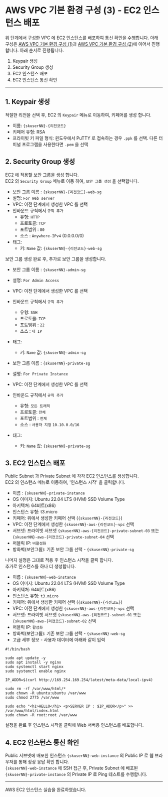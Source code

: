 # AWS VPC 기본 환경 구성 (3) - EC2 인스턴스 배포

위 단계에서 구성한 VPC 에 EC2 인스턴스를 배포하여 통신 확인을 수행합니다.
아래 구성은 [AWS VPC 기본 환경 구성 (1)](../01-01-AWS-VPC/README.md)과 [AWS VPC 기본 환경 구성 (2)](../01-02-AWS-VPC-NAT-Gateway/README.md)에 이어서 진행합니다. 
아래 순서로 진행됩니다.

1. Keypair 생성
2. Security Group 생성
3. EC2 인스턴스 배포
4. EC2 인스턴스 통신 확인


---
## 1. Keypair 생성
적절한 리전을 선택 후, EC2 의 `Keypair` 메뉴로 이동하여, 키페어를 생성 합니다.

- 이름: `{skuserNN}-{리전코드}`
- 키페어 유형: RSA
- 프라이빗 키 파일 형식: 윈도우에서 PuTTY 로 접속하는 경우 `.ppk` 를 선택. 다른 터미널 프로그램을 사용한다면 `.pem` 을 선택


## 2. Security Group 생성
EC2 에 적용할 보안 그룹을 생성 합니다.  
EC2 의 `Security Group` 메뉴로 이동 하여, `보안 그룹 생성` 을 선택합니다.

- 보안 그룹 이름 : `{skuserNN}-{리전코드}-web-sg`
- 설명: `For Web server` 
- VPC: 이전 단계에서 생성한 VPC 를 선택
- 인바운드 규칙에서 `규칙 추가`  
  * 유형: `HTTP`
  * 프로토콜: `TCP`
  * 포트범위 : `80`
  * 소스 : `Anywhere-IPv4` (0.0.0.0/0)
- 태그:
  * 키: `Name`  값: `{skuserNN}-{리전코드}-web-sg`

보안 그룹 생성 완료 후, 추가로 보안 그룹을 생성합니다.  

- 보안 그룹 이름 : `{skuserNN}-admin-sg`
- 설명: `For Admin Access` 
- VPC: 이전 단계에서 생성한 VPC 를 선택
- 인바운드 규칙에서 `규칙 추가`  
  * 유형: `SSH`
  * 프로토콜: `TCP`
  * 포트범위 : `22`
  * 소스 : `내 IP`
- 태그:
  * 키: `Name`  값: `{skuserNN}-admin-sg`

- 보안 그룹 이름 : `{skuserNN}-private-sg`
- 설명: `For Private Instance` 
- VPC: 이전 단계에서 생성한 VPC 를 선택
- 인바운드 규칙에서 `규칙 추가`  
  * 유형: `모든 트래픽`
  * 프로토콜: `전체`
  * 포트범위 : `전체`
  * 소스 : `사용자 지정` `10.10.0.0/16`
- 태그:
  * 키: `Name`  값: `{skuserNN}-private-sg`



## 3. EC2 인스턴스 배포
Public Subnet 과 Private Subnet 에 각각 EC2 인스턴스를 생성합니다.   
EC2 의 인스턴스 메뉴로 이동하여, '인스턴스 시작' 을 클릭합니다.  

- 이름 : `{skuserNN}-private-instance`
- OS 이미지: Ubuntu 22.04 LTS (HVM) SSD Volume Type
- 아키텍쳐: 64비트(x86)
- 인스턴스 유형: t3.micro
- 키페어: 위에서 생성한 키페어 선택 (`{skuserNN}-{리전코드}`)
- VPC: 이전 단계에서 생성한 `{skuserNN}-aws-{리전코드}-vpc` 선택
- 서브넷: 프라이빗 서브넷 `{skuserNN}-aws-{리전코드}-private-subnet-03` 또는 `{skuserNN}-aws-{리전코드}-private-subnet-04` 선택
- 퍼블릭 IP: `비활성화`
- 방화벽(보안그룹): 기존 보안 그룹 선택 - `{skuserNN}-private-sg`

나머지 설정은 그대로 적용 후 인스턴스 시작을 클릭 합니다.  
추가로 인스턴스를 하나 더 생성합니다.  

- 이름 : `{skuserNN}-web-instance`
- OS 이미지: Ubuntu 22.04 LTS (HVM) SSD Volume Type
- 아키텍쳐: 64비트(x86)
- 인스턴스 유형: `t3.micro`
- 키페어: 위에서 생성한 키페어 선택 (`{skuserNN}-{리전코드}`)
- VPC: 이전 단계에서 생성한 `{skuserNN}-aws-{리전코드}-vpc` 선택
- 서브넷: 프라이빗 서브넷 `{skuserNN}-aws-{리전코드}-subnet-01` 또는 `{skuserNN}-aws-{리전코드}-subnet-02` 선택
- 퍼블릭 IP: `활성화`
- 방화벽(보안그룹): 기존 보안 그룹 선택 - `{skuserNN}-web-sg`
- 고급 세부 정보 - 사용자 데이터에 아래와 같이 입력
```
#!/bin/bash

sudo apt update -y
sudo apt install -y nginx
sudo systemctl start nginx
sudo systemctl enable nginx

IP_ADDR=$(curl http://169.254.169.254/latest/meta-data/local-ipv4)

sudo rm -rf /var/www/html/*
sudo chown -R ubuntu:ubuntu /var/www
sudo chmod 2775 /var/www

sudo echo "<h1>HELLO</h1> <p>SERVER IP : $IP_ADDR</p>" >> /var/www/html/index.html
sudo chown -R root:root /var/www
```

설정을 완료 후 인스턴스 시작을 클릭해 Web 서버용 인스턴스를 배포합니다.  


## 4. EC2 인스턴스 통신 확인

Public 서브넷에 배포한 인스턴스  `{skuserNN}-web-instance` 의 Public IP 로 웹 브라우저를 통해 정상 응답 확인 합니다.  
`{skuserNN}-web-instance` 에 SSH 접근 후, Private Subnet 에 배포된 `{skuserNN}-private-instance` 의 Private IP 로 Ping 테스트를 수행합니다.  

---

AWS EC2 인스턴스 실습을 완료하였습니다. 
